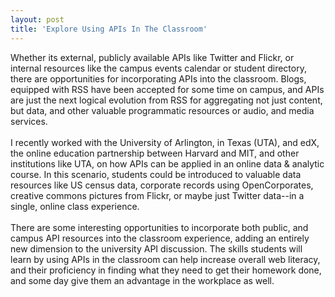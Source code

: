```yaml
---
layout: post
title: 'Explore Using APIs In The Classroom'
---
```

<p><span>Whether its external, publicly available APIs like Twitter and Flickr, or internal resources like the campus events calendar or student directory, there are opportunities for incorporating APIs into the classroom. Blogs, equipped with RSS have been accepted for some time on campus, and APIs are just the next logical evolution from RSS for aggregating not just content, but data, and other valuable programmatic resources or audio, and media services.</span><br /> <br /> <span>I recently worked with the University of Arlington, in Texas (UTA), and edX, the online education partnership between Harvard and MIT, and other institutions like UTA, on how APIs can be applied in an online data &amp; analytic course. In this scenario, students could be introduced to valuable data resources like US census data, corporate records using OpenCorporates, creative commons pictures from Flickr, or maybe just Twitter data--in a single, online class experience.</span><br /> <br /> <span>There are some interesting opportunities to incorporate both public, and campus API resources into the classroom experience, adding an entirely new dimension to the university API discussion. The skills students will learn by using APIs in the classroom can help increase overall web literacy, and their proficiency in finding what they need to get their homework done, and some day give them an advantage in the workplace as well.</span></p>
